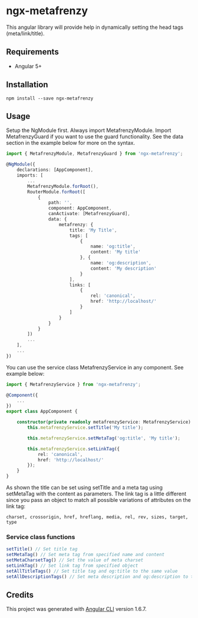 # ngx-metafrenzy

This angular library will provide help in dynamically setting the head tags (meta/link/title).

## Requirements

- Angular 5+

## Installation

``npm install --save ngx-metafrenzy``

## Usage

Setup the NgModule first. Always import MetafrenzyModule. Import MetafrenzyGuard if you want to use the guard functionality. See the data section in the example below for more on the syntax.

```typescript
import { MetafrenzyModule, MetafrenzyGuard } from 'ngx-metafrenzy';

@NgModule({
    declarations: [AppComponent],
    imports: [
        ...
        MetafrenzyModule.forRoot(),
        RouterModule.forRoot([
            {
                path: '',
                component: AppComponent,
                canActivate: [MetafrenzyGuard],
                data: { 
                    metafrenzy: {
                        title: 'My Title',
                        tags: [
                            {
                                name: 'og:title',
                                content: 'My title'
                            }, {
                                name: 'og:description',
                                content: 'My description'
                            }
                        ],
                        links: [
                            {
                                rel: 'canonical',
                                href: 'http://localhost/'
                            }
                        ]
                    }
                }
            }
        ])
        ...
    ],
    ...
})
```

You can use the service class MetafrenzyService in any component. See example below:

```typescript
import { MetafrenzyService } from 'ngx-metafrenzy';

@Component({
    ...
})
export class AppComponent {

    constructor(private readonly metafrenzyService: MetafrenzyService) {
        this.metafrenzyService.setTitle('My title');

        this.metafrenzyService.setMetaTag('og:title', 'My title');

        this.metafrenzyService.setLinkTag({
            rel: 'canonical',
            href: 'http://localhost/'
        });
    }
}
```

As shown the title can be set using setTitle and a meta tag using setMetaTag with the content as parameters. The link tag is a little different since you pass an object to match all possible variations of attributes on the link tag:

``charset, crossorigin, href, hreflang, media, rel, rev, sizes, target, type``

### Service class functions
```typescript
setTitle() // Set title tag
setMetaTag() // Set meta tag from specified name and content
setMetaCharsetTag() // Set the value of meta charset
setLinkTag() // Set link tag from specified object
setAllTitleTags() // Set title tag and og:title to the same value
setAllDescriptionTags() // Set meta description and og:description to the same value
```

## Credits
This project was generated with [Angular CLI](https://github.com/angular/angular-cli) version 1.6.7.
